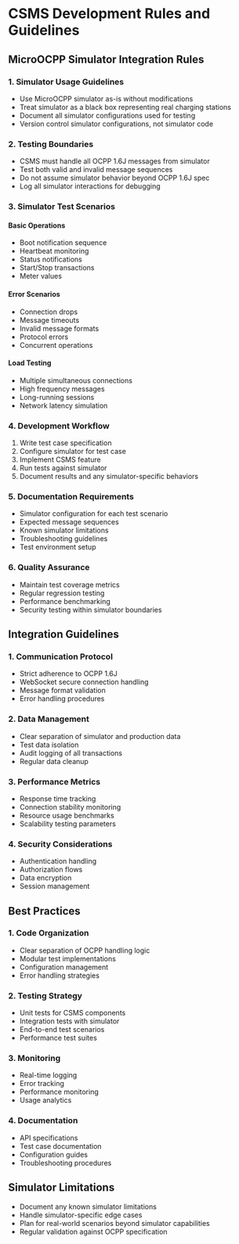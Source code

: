 # CSMS Development Rules and Guidelines

## MicroOCPP Simulator Integration Rules

### 1. Simulator Usage Guidelines
- Use MicroOCPP simulator as-is without modifications
- Treat simulator as a black box representing real charging stations
- Document all simulator configurations used for testing
- Version control simulator configurations, not simulator code

### 2. Testing Boundaries
- CSMS must handle all OCPP 1.6J messages from simulator
- Test both valid and invalid message sequences
- Do not assume simulator behavior beyond OCPP 1.6J spec
- Log all simulator interactions for debugging

### 3. Simulator Test Scenarios
#### Basic Operations
- Boot notification sequence
- Heartbeat monitoring
- Status notifications
- Start/Stop transactions
- Meter values

#### Error Scenarios
- Connection drops
- Message timeouts
- Invalid message formats
- Protocol errors
- Concurrent operations

#### Load Testing
- Multiple simultaneous connections
- High frequency messages
- Long-running sessions
- Network latency simulation

### 4. Development Workflow
1. Write test case specification
2. Configure simulator for test case
3. Implement CSMS feature
4. Run tests against simulator
5. Document results and any simulator-specific behaviors

### 5. Documentation Requirements
- Simulator configuration for each test scenario
- Expected message sequences
- Known simulator limitations
- Troubleshooting guidelines
- Test environment setup

### 6. Quality Assurance
- Maintain test coverage metrics
- Regular regression testing
- Performance benchmarking
- Security testing within simulator boundaries

## Integration Guidelines

### 1. Communication Protocol
- Strict adherence to OCPP 1.6J
- WebSocket secure connection handling
- Message format validation
- Error handling procedures

### 2. Data Management
- Clear separation of simulator and production data
- Test data isolation
- Audit logging of all transactions
- Regular data cleanup

### 3. Performance Metrics
- Response time tracking
- Connection stability monitoring
- Resource usage benchmarks
- Scalability testing parameters

### 4. Security Considerations
- Authentication handling
- Authorization flows
- Data encryption
- Session management

## Best Practices

### 1. Code Organization
- Clear separation of OCPP handling logic
- Modular test implementations
- Configuration management
- Error handling strategies

### 2. Testing Strategy
- Unit tests for CSMS components
- Integration tests with simulator
- End-to-end test scenarios
- Performance test suites

### 3. Monitoring
- Real-time logging
- Error tracking
- Performance monitoring
- Usage analytics

### 4. Documentation
- API specifications
- Test case documentation
- Configuration guides
- Troubleshooting procedures

## Simulator Limitations
- Document any known simulator limitations
- Handle simulator-specific edge cases
- Plan for real-world scenarios beyond simulator capabilities
- Regular validation against OCPP specification 